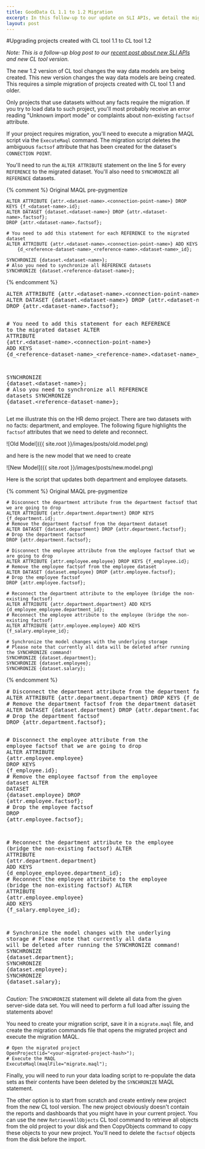 ```yaml
---
title: GoodData CL 1.1 to 1.2 Migration
excerpt: In this follow-up to our update on SLI APIs, we detail the migration process of existing projects to thew new CL tool v1.2
layout: post
---
```

#Upgrading projects created with CL tool 1.1 to CL tool 1.2

*Note: This is a follow-up blog post to our [recent post about new SLI APIs]({{site.root}}/blog/2010/10/15/data-upload-apis/) and new CL tool version.*  

The new 1.2 version of CL tool changes the way data models are being created. This new version changes the way data models are being created. This requires a simple migration of projects created with CL tool 1.1 and older. 

Only projects that use datasets without any facts require the migration. If you try to load data to such project, you'll most probably receive an error reading "Unknown import mode" or complaints about non-existing `factsof` attribute.

If your project requires migration, you'll need to execute a migration MAQL script via the `ExecuteMaql` command. The migration script deletes the ambiguous `factsof` attribute that has been created for the dataset's `CONNECTION POINT`.

You'll need to run the `ALTER ATTRIBUTE` statement on the line 5 for every `REFERENCE` to the migrated dataset. You'll also need to `SYNCHRONIZE` all `REFERENCE` datasets.

{% comment %}
Original MAQL pre-pygmentize

    ALTER ATTRIBUTE {attr.<dataset-name>.<connection-point-name>} DROP KEYS {f_<dataset-name>.id};
    ALTER DATASET {dataset.<dataset-name>} DROP {attr.<dataset-name>.factsof};
    DROP {attr.<dataset-name>.factsof};

    # You need to add this statement for each REFERENCE to the migrated dataset
    ALTER ATTRIBUTE {attr.<dataset-name>.<connection-point-name>} ADD KEYS
        {d_<reference-dataset-name>_<reference-name>.<dataset-name>_id};

    SYNCHRONIZE {dataset.<dataset-name>};
    # Also you need to synchronize all REFERENCE datasets
    SYNCHRONIZE {dataset.<reference-dataset-name>};

{% endcomment %}

<div class="highlight"><pre><span class="k">ALTER</span> <span class="k">ATTRIBUTE</span> <span class="nv">{attr.&lt;dataset-name&gt;.&lt;connection-point-name&gt;}</span> <span class="k">DROP</span> <span class="k">KEYS</span> <span class="nv">{f_&lt;dataset-name&gt;.id}</span><span class="p">;</span>
<span class="k">ALTER</span> <span class="k">DATASET</span> <span class="nv">{dataset.&lt;dataset-name&gt;}</span> <span class="k">DROP</span> <span class="nv">{attr.&lt;dataset-name&gt;.factsof}</span><span class="p">;</span>
<span class="k">DROP</span> <span class="nv">{attr.&lt;dataset-name&gt;.factsof}</span><span class="p">;</span>

<span class="c1"># You need to add this statement for each REFERENCE to the migrated dataset</span>
<span class="k">ALTER</span> <span class="k">ATTRIBUTE</span> <span class="nv">{attr.&lt;dataset-name&gt;.&lt;connection-point-name&gt;}</span> <span class="k">ADD</span> <span class="k">KEYS</span>
    <span class="nv">{d_&lt;reference-dataset-name&gt;_&lt;reference-name&gt;.&lt;dataset-name&gt;_id}</span><span class="p">;</span>

<span class="k">SYNCHRONIZE</span> <span class="nv">{dataset.&lt;dataset-name&gt;}</span><span class="p">;</span>
<span class="c1"># Also you need to synchronize all REFERENCE datasets</span>
<span class="k">SYNCHRONIZE</span> <span class="nv">{dataset.&lt;reference-dataset-name&gt;}</span><span class="p">;</span>
</pre></div>


Let me illustrate this on the HR demo project. There are two datasets with no facts: department, and employee. The following figure highlights the `factsof` attributes that we need to delete and reconnect. 

![Old Model]({{ site.root }}/images/posts/old.model.png)

and here is the new model that we need to create

![New Model]({{ site.root }}/images/posts/new.model.png)

Here is the script that updates both department and employee datasets. 

{% comment %}
Original MAQL pre-pygmentize

    # Disconnect the department attribute from the department factsof that we are going to drop
    ALTER ATTRIBUTE {attr.department.department} DROP KEYS {f_department.id};
    # Remove the department factsof from the department dataset
    ALTER DATASET {dataset.department} DROP {attr.department.factsof};
    # Drop the department factsof
    DROP {attr.department.factsof};

    # Disconnect the employee attribute from the employee factsof that we are going to drop
    ALTER ATTRIBUTE {attr.employee.employee} DROP KEYS {f_employee.id};
    # Remove the employee factsof from the employee dataset
    ALTER DATASET {dataset.employee} DROP {attr.employee.factsof};
    # Drop the employee factsof
    DROP {attr.employee.factsof};

    # Reconnect the department attribute to the employee (bridge the non-existing factsof)
    ALTER ATTRIBUTE {attr.department.department} ADD KEYS {d_employee_employee.department_id};
    # Reconnect the employee attribute to the employee (bridge the non-existing factsof)
    ALTER ATTRIBUTE {attr.employee.employee} ADD KEYS {f_salary.employee_id};

    # Synchronize the model changes with the underlying storage
    # Please note that currently all data will be deleted after running the SYNCHRONIZE command!
    SYNCHRONIZE {dataset.department};
    SYNCHRONIZE {dataset.employee};
    SYNCHRONIZE {dataset.salary};

{% endcomment %}

<div class="highlight"><pre><span class="c1"># Disconnect the department attribute from the department factsof that we are going to drop</span>
<span class="k">ALTER</span> <span class="k">ATTRIBUTE</span> <span class="nv">{attr.department.department}</span> <span class="k">DROP</span> <span class="k">KEYS</span> <span class="nv">{f_department.id}</span><span class="p">;</span>
<span class="c1"># Remove the department factsof from the department dataset</span>
<span class="k">ALTER</span> <span class="k">DATASET</span> <span class="nv">{dataset.department}</span> <span class="k">DROP</span> <span class="nv">{attr.department.factsof}</span><span class="p">;</span>
<span class="c1"># Drop the department factsof</span>
<span class="k">DROP</span> <span class="nv">{attr.department.factsof}</span><span class="p">;</span>

<span class="c1"># Disconnect the employee attribute from the employee factsof that we are going to drop</span>
<span class="k">ALTER</span> <span class="k">ATTRIBUTE</span> <span class="nv">{attr.employee.employee}</span> <span class="k">DROP</span> <span class="k">KEYS</span> <span class="nv">{f_employee.id}</span><span class="p">;</span>
<span class="c1"># Remove the employee factsof from the employee dataset</span>
<span class="k">ALTER</span> <span class="k">DATASET</span> <span class="nv">{dataset.employee}</span> <span class="k">DROP</span> <span class="nv">{attr.employee.factsof}</span><span class="p">;</span>
<span class="c1"># Drop the employee factsof</span>
<span class="k">DROP</span> <span class="nv">{attr.employee.factsof}</span><span class="p">;</span>

<span class="c1"># Reconnect the department attribute to the employee (bridge the non-existing factsof)</span>
<span class="k">ALTER</span> <span class="k">ATTRIBUTE</span> <span class="nv">{attr.department.department}</span> <span class="k">ADD</span> <span class="k">KEYS</span> <span class="nv">{d_employee_employee.department_id}</span><span class="p">;</span>
<span class="c1"># Reconnect the employee attribute to the employee (bridge the non-existing factsof)</span>
<span class="k">ALTER</span> <span class="k">ATTRIBUTE</span> <span class="nv">{attr.employee.employee}</span> <span class="k">ADD</span> <span class="k">KEYS</span> <span class="nv">{f_salary.employee_id}</span><span class="p">;</span>

<span class="c1"># Synchronize the model changes with the underlying storage</span>
<span class="c1"># Please note that currently all data will be deleted after running the SYNCHRONIZE command!</span>
<span class="k">SYNCHRONIZE</span> <span class="nv">{dataset.department}</span><span class="p">;</span>
<span class="k">SYNCHRONIZE</span> <span class="nv">{dataset.employee}</span><span class="p">;</span>
<span class="k">SYNCHRONIZE</span> <span class="nv">{dataset.salary}</span><span class="p">;</span>
</pre></div>


*Caution:* The `SYNCHRONIZE` statement will delete all data from the given server-side data set. You will need to perform a full load after issuing the statements above!

You need to create your migration script, save it in a `migrate.maql` file, and create the migration commands file that opens the migrated project and execute the migration MAQL.

    # Open the migrated project
    OpenProject(id="<your-migrated-project-hash>");
    # Execute the MAQL
    ExecuteMaql(maqlFile="migrate.maql");

Finally, you will need to run your data loading script to re-populate the data sets as their contents have been deleted by the `SYNCHRONIZE` MAQL statement. 

The other option is to start from scratch and create entirely new project from the new CL tool version. The new project obviously doesn't contain the reports and dashboards that you might have in your current project. You can use the new `RetrieveAllObjects` CL tool command to retrieve all objects from the old project to your disk and then CopyObjects command to copy these objects to your new project. You'll need to delete the `factsof` objects from the disk before the import.